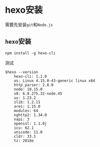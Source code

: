 
# hexo安装

需要先安装`git`和`Node.js`

## `hexo`安装

    npm install -g hexo-cli

测试

    $hexo --version
        hexo-cli: 1.1.0
        os: Linux 4.15.0-43-generic linux x64
        http_parser: 2.8.0
        node: 10.15.0
        v8: 6.8.275.32-node.45
        uv: 1.23.2
        zlib: 1.2.11
        ares: 1.15.0
        modules: 64
        nghttp2: 1.34.0
        napi: 3
        openssl: 1.1.0j
        icu: 62.1
        unicode: 11.0
        cldr: 33.1
        tz: 2018e
